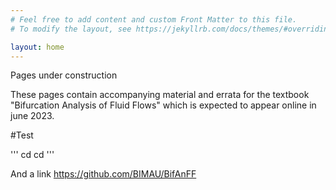 ```yaml
---
# Feel free to add content and custom Front Matter to this file.
# To modify the layout, see https://jekyllrb.com/docs/themes/#overriding-theme-defaults

layout: home
---
```

Pages under construction

These pages contain accompanying material and errata for the textbook "Bifurcation Analysis of Fluid Flows" which is expected to appear online in june 2023.

#Test

'''
cd cd
'''

And a link
https://github.com/BIMAU/BifAnFF